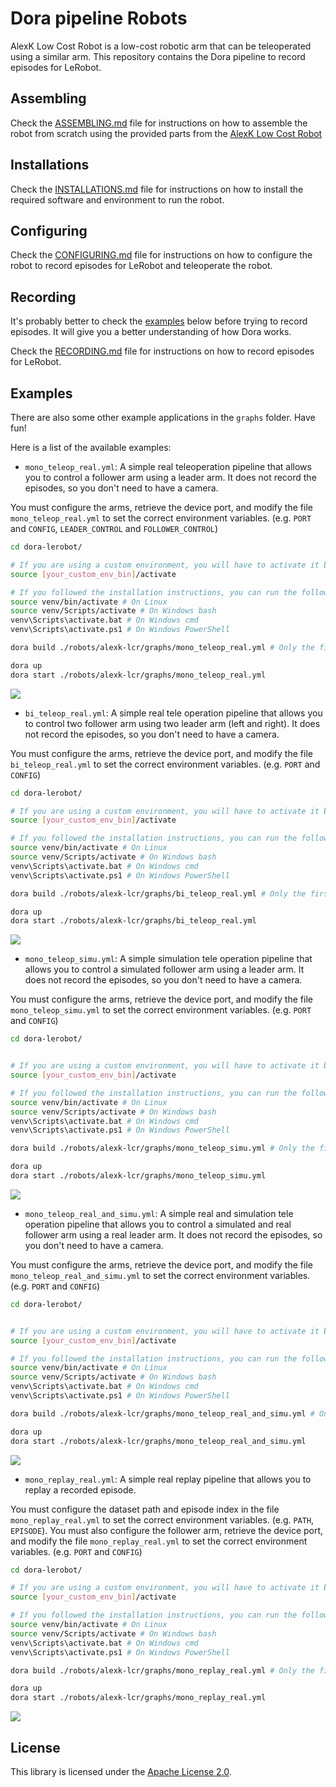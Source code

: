 # Dora pipeline Robots

AlexK Low Cost Robot is a low-cost robotic arm that can be teleoperated using a similar arm. This repository contains
the Dora pipeline to record episodes for LeRobot.

## Assembling

Check the [ASSEMBLING.md](ASSEMBLING.md) file for instructions on how to assemble the robot from scratch using the
provided parts from the [AlexK Low Cost Robot](https://github.com/AlexanderKoch-Koch/low_cost_robot)

## Installations

Check the [INSTALLATIONS.md](INSTALLATION.md) file for instructions on how to install the required software and
environment
to run the robot.

## Configuring

Check the [CONFIGURING.md](CONFIGURING.md) file for instructions on how to configure the robot to record episodes for
LeRobot and teleoperate the robot.

## Recording

It's probably better to check the [examples](#examples) below before trying to record episodes. It will give you a
better
understanding of how Dora works.

Check the [RECORDING.md](RECORDING.md) file for instructions on how to record episodes for LeRobot.

## Examples

There are also some other example applications in the `graphs` folder. Have fun!

Here is a list of the available examples:

- `mono_teleop_real.yml`: A simple real teleoperation pipeline that allows you to control a follower arm using a leader
  arm. It
  does not record the episodes, so you don't need to have a camera.

You must configure the arms, retrieve the device port, and modify the file `mono_teleop_real.yml` to set the correct
environment variables. (e.g. `PORT` and `CONFIG`, `LEADER_CONTROL` and `FOLLOWER_CONTROL`)

```bash
cd dora-lerobot/

# If you are using a custom environment, you will have to activate it before running the command
source [your_custom_env_bin]/activate

# If you followed the installation instructions, you can run the following command
source venv/bin/activate # On Linux
source venv/Scripts/activate # On Windows bash
venv\Scripts\activate.bat # On Windows cmd
venv\Scripts\activate.ps1 # On Windows PowerShell

dora build ./robots/alexk-lcr/graphs/mono_teleop_real.yml # Only the first time, it will install all the requirements if needed

dora up
dora start ./robots/alexk-lcr/graphs/mono_teleop_real.yml
```

[![](https://mermaid.ink/img/pako:eNqVUsFOxCAQ_RUy591Urz14MF496W0xZCzTlkihmUI2ZrP_LtDtutomRg4w83jvMcCcoPGaoAZxGa31x6ZHDuL1UTohbMPKEmriJTMuEI_eYqAFar1NskyZ4nvHOPZCKaU9Y1rEIQdvmXu7G8xAfJkzqUSFJUQWVAWoBmOtmar7u4OU17gqPHJaujJtK8R-L8ZorRr9ZILxLgEPGxdaqi_8hYqTWPC1fuMJZsvfFjP6p8H_qv9-7dWHZFHn8UaUijiyCaR-wmsv2EE6f0CjUzecsreE0NNAEuoUauQPCdKdEw9j8C-froE6cKQdsI9dD3WLdkpZHHWq5Mlg-urhipI2wfPz3Gyl585fka3hkA?type=png)](https://mermaid.live/edit#pako:eNqVUsFOxCAQ_RUy591Urz14MF496W0xZCzTlkihmUI2ZrP_LtDtutomRg4w83jvMcCcoPGaoAZxGa31x6ZHDuL1UTohbMPKEmriJTMuEI_eYqAFar1NskyZ4nvHOPZCKaU9Y1rEIQdvmXu7G8xAfJkzqUSFJUQWVAWoBmOtmar7u4OU17gqPHJaujJtK8R-L8ZorRr9ZILxLgEPGxdaqi_8hYqTWPC1fuMJZsvfFjP6p8H_qv9-7dWHZFHn8UaUijiyCaR-wmsv2EE6f0CjUzecsreE0NNAEuoUauQPCdKdEw9j8C-froE6cKQdsI9dD3WLdkpZHHWq5Mlg-urhipI2wfPz3Gyl585fka3hkA)

- `bi_teleop_real.yml`: A simple real tele operation pipeline that allows you to control two follower arm using two
  leader arm
  (left and right). It does not record the episodes, so you don't need to have a camera.

You must configure the arms, retrieve the device port, and modify the file `bi_teleop_real.yml` to set the correct
environment variables. (e.g. `PORT` and `CONFIG`)

```bash
cd dora-lerobot/

# If you are using a custom environment, you will have to activate it before running the command
source [your_custom_env_bin]/activate

# If you followed the installation instructions, you can run the following command
source venv/bin/activate # On Linux
source venv/Scripts/activate # On Windows bash
venv\Scripts\activate.bat # On Windows cmd
venv\Scripts\activate.ps1 # On Windows PowerShell

dora build ./robots/alexk-lcr/graphs/bi_teleop_real.yml # Only the first time, it will install all the requirements if needed

dora up
dora start ./robots/alexk-lcr/graphs/bi_teleop_real.yml
```

[![](https://mermaid.ink/img/pako:eNqlVMFugzAM_ZUo51ZsVw47TLvutN2aKsqIgWghQSZRNVX99yWhtAXBNjoOxrz4vdgmzpEWVgLNKTk_pbaHohboyPszM4ToArmG0gUjJOAIUsYBtlYLByO8tDqoXINRVfVUoMdmFPqFq0TnPyoUbU0459KiCC-yi84-Mm5XnWoAzzYGJS9FERIJWQKyRmmtuuzxYcfYxc9SHBjJTDLzDLLdktZrzVvbKaesCcDTjy0a6kjMgSQ6MuALSkud7XeYivXo36TuKGv6O6eykV5ZcUMPOR1QOeBjeFF1XVLLx2l9t385huv6PSt2T23zA_Sflk916YaGjBqhZJj9Y9yHUVdDA4zmwZUCPxll5hTihHf27csUNHfoYUPR-qqmeSl0F758K0M-L0qEMWwuKEjlLL72V0u6YU7fOOqbHg?type=png)](https://mermaid.live/edit#pako:eNqlVMFugzAM_ZUo51ZsVw47TLvutN2aKsqIgWghQSZRNVX99yWhtAXBNjoOxrz4vdgmzpEWVgLNKTk_pbaHohboyPszM4ToArmG0gUjJOAIUsYBtlYLByO8tDqoXINRVfVUoMdmFPqFq0TnPyoUbU0459KiCC-yi84-Mm5XnWoAzzYGJS9FERIJWQKyRmmtuuzxYcfYxc9SHBjJTDLzDLLdktZrzVvbKaesCcDTjy0a6kjMgSQ6MuALSkud7XeYivXo36TuKGv6O6eykV5ZcUMPOR1QOeBjeFF1XVLLx2l9t385huv6PSt2T23zA_Sflk916YaGjBqhZJj9Y9yHUVdDA4zmwZUCPxll5hTihHf27csUNHfoYUPR-qqmeSl0F758K0M-L0qEMWwuKEjlLL72V0u6YU7fOOqbHg)

- `mono_teleop_simu.yml`: A simple simulation tele operation pipeline that allows you to control a simulated follower
  arm using a leader arm. It does not record the episodes, so you don't need to have a camera.

You must configure the arms, retrieve the device port, and modify the file `mono_teleop_simu.yml` to set the correct
environment variables. (e.g. `PORT` and `CONFIG`)

```bash
cd dora-lerobot/


# If you are using a custom environment, you will have to activate it before running the command
source [your_custom_env_bin]/activate

# If you followed the installation instructions, you can run the following command
source venv/bin/activate # On Linux
source venv/Scripts/activate # On Windows bash
venv\Scripts\activate.bat # On Windows cmd
venv\Scripts\activate.ps1 # On Windows PowerShell

dora build ./robots/alexk-lcr/graphs/mono_teleop_simu.yml # Only the first time, it will install all the requirements if needed

dora up
dora start ./robots/alexk-lcr/graphs/mono_teleop_simu.yml
```

[![](https://mermaid.ink/img/pako:eNp1UstuwyAQ_JUV50Rurz70UPXaU3sLFdqatY2CwcKgqIry711w4ubhcoDdYWZ3eBxF4zWJWsB5tNYfmh5DhM9X6QBsE5Ql1BQumXGRwugtRrpArbcsy5QpfXcBxx6UUtoH5AV2OfjK3OvdaAYK5zmTSlRYAFlQFaAajLVmqp6fdlIucVV45LR0Zbp1AdstRNPsAScYk7Vq9JOJxjveeFk50Jxl1UJk5Yw-au-Ov2a1lFpt_HdR_yuL9TXBXffM7TxedWHXh2AiqVv4sZbYCG47oNH88sdcW4rY00BS1BxqDHsppDsxD1P0Hz-uEXUMiTYi-NT1om7RTpylUbOTN4P8rMOCkjbRh_f5Y5X_dfoF5ZjY9g?type=png)](https://mermaid.live/edit#pako:eNp1UstuwyAQ_JUV50Rurz70UPXaU3sLFdqatY2CwcKgqIry711w4ubhcoDdYWZ3eBxF4zWJWsB5tNYfmh5DhM9X6QBsE5Ql1BQumXGRwugtRrpArbcsy5QpfXcBxx6UUtoH5AV2OfjK3OvdaAYK5zmTSlRYAFlQFaAajLVmqp6fdlIucVV45LR0Zbp1AdstRNPsAScYk7Vq9JOJxjveeFk50Jxl1UJk5Yw-au-Ov2a1lFpt_HdR_yuL9TXBXffM7TxedWHXh2AiqVv4sZbYCG47oNH88sdcW4rY00BS1BxqDHsppDsxD1P0Hz-uEXUMiTYi-NT1om7RTpylUbOTN4P8rMOCkjbRh_f5Y5X_dfoF5ZjY9g)

- `mono_teleop_real_and_simu.yml`: A simple real and simulation tele operation pipeline that allows you to control a
  simulated and real follower arm using a real leader arm. It does not record the episodes, so you don't need to have a
  camera.

You must configure the arms, retrieve the device port, and modify the file `mono_teleop_real_and_simu.yml` to set the
correct
environment variables. (e.g. `PORT` and `CONFIG`)

```bash
cd dora-lerobot/


# If you are using a custom environment, you will have to activate it before running the command
source [your_custom_env_bin]/activate

# If you followed the installation instructions, you can run the following command
source venv/bin/activate # On Linux
source venv/Scripts/activate # On Windows bash
venv\Scripts\activate.bat # On Windows cmd
venv\Scripts\activate.ps1 # On Windows PowerShell

dora build ./robots/alexk-lcr/graphs/mono_teleop_real_and_simu.yml # Only the first time, it will install all the requirements if needed

dora up
dora start ./robots/alexk-lcr/graphs/mono_teleop_real_and_simu.yml
```

[![](https://mermaid.ink/img/pako:eNqdU8luwyAQ_RXEOZHbqw89VL321N5ChajBMQqLxaKoivLvHXCM3IS0lX3Aw-O9YRbmhDvLBW4xuny9ssduYC6g92diEFKdo0owLty8kyYIN1rFgpih3iqQVSnUSx2veRfQx8-9Y-OAKKXcOgY_tEvGRxIsT4PUoJrWRMpWZiGUBE0GGi2Vkr55fNgRUuwm84ThxOSlEgrablGQ3QExj8aoFB2tl0FaAwdPlRLM4qQrVNAWpzf6StEml9cuJvRfDm5SgPQKf9mSWoXyvdVUf2lmEu0tW4gg4qOT0Oaf8D1fq3Muz2hdLn_Kc_fvqmrBrK5FVuMNhhg0kxxm75TuIDgMQguCWzA5cweCiTkDj8Vg375Mh9vgothgZ-N-wG3PlIddHDlE9CIZzIouqOAyWPc6jXae8PM3I_doSQ?type=png)](https://mermaid.live/edit#pako:eNqdU8luwyAQ_RXEOZHbqw89VL321N5ChajBMQqLxaKoivLvHXCM3IS0lX3Aw-O9YRbmhDvLBW4xuny9ssduYC6g92diEFKdo0owLty8kyYIN1rFgpih3iqQVSnUSx2veRfQx8-9Y-OAKKXcOgY_tEvGRxIsT4PUoJrWRMpWZiGUBE0GGi2Vkr55fNgRUuwm84ThxOSlEgrablGQ3QExj8aoFB2tl0FaAwdPlRLM4qQrVNAWpzf6StEml9cuJvRfDm5SgPQKf9mSWoXyvdVUf2lmEu0tW4gg4qOT0Oaf8D1fq3Muz2hdLn_Kc_fvqmrBrK5FVuMNhhg0kxxm75TuIDgMQguCWzA5cweCiTkDj8Vg375Mh9vgothgZ-N-wG3PlIddHDlE9CIZzIouqOAyWPc6jXae8PM3I_doSQ)

- `mono_replay_real.yml`: A simple real replay pipeline that allows you to replay a recorded episode.

You must configure the dataset path and episode index in the file `mono_replay_real.yml` to set the correct
environment variables. (e.g. `PATH`, `EPISODE`). You must also configure the follower arm, retrieve the device port, and
modify the file `mono_replay_real.yml` to set the correct environment variables. (e.g. `PORT` and `CONFIG`)

```bash
cd dora-lerobot/

# If you are using a custom environment, you will have to activate it before running the command
source [your_custom_env_bin]/activate

# If you followed the installation instructions, you can run the following command
source venv/bin/activate # On Linux
source venv/Scripts/activate # On Windows bash
venv\Scripts\activate.bat # On Windows cmd
venv\Scripts\activate.ps1 # On Windows PowerShell

dora build ./robots/alexk-lcr/graphs/mono_replay_real.yml # Only the first time, it will install all the requirements if needed

dora up
dora start ./robots/alexk-lcr/graphs/mono_replay_real.yml
```

[![](https://mermaid.ink/img/pako:eNptkbFuAyEMhl_F8pzohmw3dKiydmq3UCH38N2hcoB8oCiK8u4BmkZNWwbz8_PZCPuMQzCMPcJtjS4ch5kkwduz8gDC0dFJD86yT9Vwg-gxuIKxKL_mj0kozqC1NkGobHCo4r2yP2-TXVhusUJNNQqgJnTN6BbrnF273e6g1F13jWNvlG_h_wzYbiFm53QMq002-GI8_f3Ag9FyvnFa4Sg2sZ4C_ary-GvcYHl5IWtK5861qMI088IK-yINyadC5S-Fo5zC68kP2CfJvEEJeZqxH8mt5ZSjocR7S6VNy91lY1OQl6_BtPlcrmjBlKg?type=png)](https://mermaid.live/edit#pako:eNptkbFuAyEMhl_F8pzohmw3dKiydmq3UCH38N2hcoB8oCiK8u4BmkZNWwbz8_PZCPuMQzCMPcJtjS4ch5kkwduz8gDC0dFJD86yT9Vwg-gxuIKxKL_mj0kozqC1NkGobHCo4r2yP2-TXVhusUJNNQqgJnTN6BbrnF273e6g1F13jWNvlG_h_wzYbiFm53QMq002-GI8_f3Ag9FyvnFa4Sg2sZ4C_ary-GvcYHl5IWtK5861qMI088IK-yINyadC5S-Fo5zC68kP2CfJvEEJeZqxH8mt5ZSjocR7S6VNy91lY1OQl6_BtPlcrmjBlKg)

## License

This library is licensed under the [Apache License 2.0](../../LICENSE).
